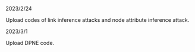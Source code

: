 2023/2/24

Upload codes of link inference attacks and node attribute inference attack.

2023/3/1

Upload DPNE code.

